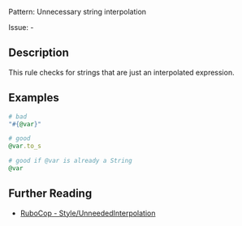 Pattern: Unnecessary string interpolation

Issue: -

## Description

This rule checks for strings that are just an interpolated expression.

## Examples

```ruby
# bad
"#{@var}"

# good
@var.to_s

# good if @var is already a String
@var
```

## Further Reading

* [RuboCop - Style/UnneededInterpolation](https://docs.rubocop.org/rubocop/cops_style.html#styleunneededinterpolation)
